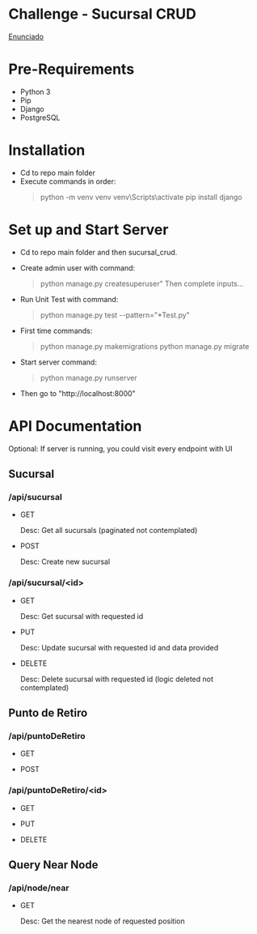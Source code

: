 # Challenge - Sucursal CRUD

[Enunciado](https://github.com/cassa10/challenge-api/blob/main/doc/software-engineer_challenge-1.pdf)

# Pre-Requirements

- Python 3 
- Pip
- Django
- PostgreSQL


# Installation

- Cd to repo main folder 
- Execute commands in order: 
    >python -m venv venv
    >venv\Scripts\activate
    >pip install django

# Set up and Start Server

- Cd to repo main folder and then sucursal_crud.

- Create admin user with command: 
    >python manage.py createsuperuser"
    >Then complete inputs...

- Run Unit Test with command: 
    >python manage.py test --pattern="*Test.py"

- First time commands:
    >python manage.py makemigrations
    >python manage.py migrate

- Start server command:
    >python manage.py runserver

- Then go to "http://localhost:8000"


# API Documentation

Optional: If server is running, you could visit every endpoint with UI

## Sucursal

###  /api/sucursal

- GET

    Desc: Get all sucursals (paginated not contemplated)

- POST 

    Desc: Create new sucursal

### /api/sucursal/<id\>

- GET

    Desc: Get sucursal with requested id

- PUT

    Desc: Update sucursal with requested id and data provided

- DELETE

    Desc: Delete sucursal with requested id (logic deleted not contemplated)




## Punto de Retiro 

###  /api/puntoDeRetiro

- GET

- POST

###  /api/puntoDeRetiro/<id\>

- GET

- PUT

- DELETE

## Query Near Node

### /api/node/near

- GET

    Desc: Get the nearest node of requested position

    
